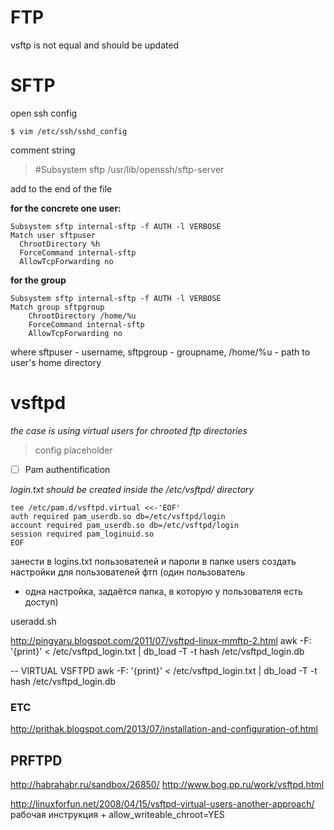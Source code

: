 FTP
=============
vsftp is not equal and should be updated

# SFTP

open ssh config

`$ vim /etc/ssh/sshd_config`

comment string
> #Subsystem sftp /usr/lib/openssh/sftp-server

add to the end of the file

**for the concrete one user:**
```
Subsystem sftp internal-sftp -f AUTH -l VERBOSE
Match user sftpuser
  ChrootDirectory %h
  ForceCommand internal-sftp
  AllowTcpForwarding no
```
**for the group**
```
Subsystem sftp internal-sftp -f AUTH -l VERBOSE
Match group sftpgroup
    ChrootDirectory /home/%u
    ForceCommand internal-sftp
    AllowTcpForwarding no
```
where sftpuser - username, sftpgroup - groupname, /home/%u - path to user's home directory



# vsftpd 

*the case is using virtual users for chrooted ftp directories*

> config placeholder

* [ ] Pam authentification

*login.txt should be created inside the /etc/vsftpd/ directory*

	tee /etc/pam.d/vsftpd.virtual <<-'EOF'  
	auth required pam_userdb.so db=/etc/vsftpd/login  
	account required pam_userdb.so db=/etc/vsftpd/login  
	session required pam_loginuid.so  
	EOF

занести в logins.txt пользователей и пароли
в папке users создать настройки для пользователей фтп (один пользователь
- одна настройка, задаётся папка, в которую у пользователя есть доступ)

useradd.sh

http://pingyaru.blogspot.com/2011/07/vsftpd-linux-mmftp-2.html 
awk -F: '{print}' < /etc/vsftpd_login.txt | db_load -T -t hash /etc/vsftpd_login.db


-- VIRTUAL VSFTPD
awk -F: '{print}' < /etc/vsftpd_login.txt | db_load -T -t hash /etc/vsftpd_login.db


### ETC ###

http://prithak.blogspot.com/2013/07/installation-and-configuration-of.html 

## PRFTPD 
http://habrahabr.ru/sandbox/26850/
http://www.bog.pp.ru/work/vsftpd.html


http://linuxforfun.net/2008/04/15/vsftpd-virtual-users-another-approach/
рабочая инструкция + allow_writeable_chroot=YES
